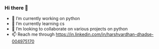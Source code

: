 ### Hi there 👋

- 🔭 I’m currently working on python
- 🌱 I’m currently learning cs
- 👯 I’m looking to collaborate on various projects on python
- 📫 Reach me through https://in.linkedin.com/in/harshvardhan-dhadse-004975170


<!--
**harshvardhan11/harshvardhan11** is a ✨ _special_ ✨ repository because its `README.md` (this file) appears on your GitHub profile.

Here are some ideas to get you started:

- 🔭 I’m currently working on python
- 🌱 I’m currently learning cs
- 👯 I’m looking to collaborate on various projects on python
- 🤔 I’m looking for help with my projects
- 📫 Reach me through https://in.linkedin.com/in/harshvardhan-dhadse-004975170
-->
